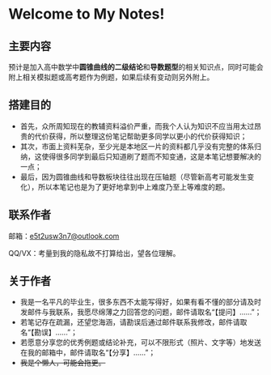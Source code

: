 # Welcome to My Notes!

## 主要内容

预计是加入高中数学中**圆锥曲线的二级结论**和**导数题型**的相关知识点，同时可能会附上相关模拟题或高考题作为例题，如果后续有变动则另外附上。

## 搭建目的

- 首先，众所周知现在的教辅资料溢价严重，而我个人认为知识不应当用太过昂贵的代价获得，所以整理这份笔记帮助更多同学以更小的代价获得知识；
- 其次，市面上资料芜杂，至少光是本地区一片的资料都几乎没有完整的体系归纳，这使得很多同学到最后只知道刷了题而不知变通，这是本笔记想要解决的一点；
- 最后，因为圆锥曲线和导数板块往往出现在压轴题（尽管新高考可能发生变化），所以本笔记也是为了更好地拿到中上难度乃至上等难度的题。

## 联系作者

邮箱：e5t2usw3n7@outlook.com

QQ/VX：考量到我的隐私故不打算给出，望各位理解。

## 关于作者

- 我是一名平凡的毕业生，很多东西不太能写得好，如果有看不懂的部分请及时发邮件与我联系，我愿尽绵薄之力回答您的问题，邮件请取名“【提问】......”；
- 若笔记存在疏漏，还望您海涵，请勘误后通过邮件联系我修改，邮件请取名“【勘误】......”；
- 若愿意分享您的优秀例题或结论补充，可以不限形式（照片、文字等）地发送在我的邮箱中，邮件请取名“【分享】......”；
- ~~我是个懒人，可能会拖更。~~